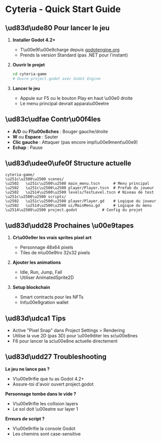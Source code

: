# Cyteria - Quick Start Guide

## \ud83d\ude80 Pour lancer le jeu

1. **Installer Godot 4.2+**
   - T\u00e9l\u00e9charge depuis [godotengine.org](https://godotengine.org)
   - Prends la version Standard (pas .NET pour l'instant)

2. **Ouvrir le projet**
   ```bash
   cd cyteria-game
   # Ouvre project.godot avec Godot Engine
   ```

3. **Lancer le jeu**
   - Appuie sur F5 ou le bouton Play en haut \u00e0 droite
   - Le menu principal devrait appara\u00eetre

## \ud83c\udfae Contr\u00f4les

- **A/D** ou **Fl\u00e8ches** : Bouger gauche/droite  
- **W** ou **Espace** : Sauter
- **Clic gauche** : Attaquer (pas encore impl\u00e9ment\u00e9)
- **Echap** : Pause

## \ud83d\udee0\ufe0f Structure actuelle

```
cyteria-game/
\u251c\u2500\u2500 scenes/
\u2502   \u251c\u2500\u2500 main_menu.tscn      # Menu principal
\u2502   \u251c\u2500\u2500 player/Player.tscn  # Prefab du joueur
\u2502   \u2514\u2500\u2500 levels/TestLevel.tscn # Niveau de test
\u251c\u2500\u2500 scripts/
\u2502   \u251c\u2500\u2500 player/Player.gd    # Logique du joueur
\u2502   \u2514\u2500\u2500 ui/MainMenu.gd      # Logique du menu
\u2514\u2500\u2500 project.godot           # Config du projet
```

## \ud83d\udd28 Prochaines \u00e9tapes

1. **Cr\u00e9er les vrais sprites pixel art**
   - Personnage 48x64 pixels
   - Tiles de m\u00e9tro 32x32 pixels

2. **Ajouter les animations**
   - Idle, Run, Jump, Fall
   - Utiliser AnimatedSprite2D

3. **Setup blockchain**
   - Smart contracts pour les NFTs
   - Int\u00e9gration wallet

## \ud83d\udca1 Tips

- Active "Pixel Snap" dans Project Settings > Rendering
- Utilise la vue 2D (pas 3D) pour \u00e9diter les sc\u00e8nes
- F6 pour lancer la sc\u00e8ne actuelle directement

## \ud83d\udd27 Troubleshooting

**Le jeu ne lance pas ?**
- V\u00e9rifie que tu as Godot 4.2+
- Assure-toi d'avoir ouvert project.godot

**Personnage tombe dans le vide ?**
- V\u00e9rifie les collision layers
- Le sol doit \u00eatre sur layer 1

**Erreurs de script ?**
- V\u00e9rifie la console Godot
- Les chemins sont case-sensitive